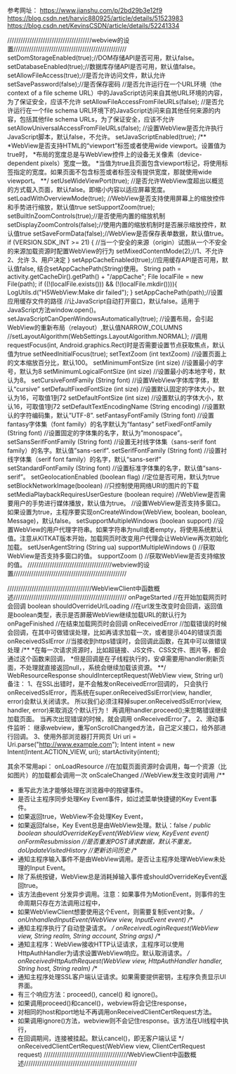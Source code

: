 参考网址：
https://www.jianshu.com/p/2bd29b3e12f9
https://blog.csdn.net/harvic880925/article/details/51523983
https://blog.csdn.net/KevinsCSDN/article/details/52241334

//////////////////////////////////////webview的设置///////////////////////////////////////////////////	
setDomStorageEnabled(true);//DOM存储API是否可用，默认false。
setDatabaseEnabled(true);//数据库存储API是否可用，默认值false。
setAllowFileAccess(true);//是否允许访问文件，默认允许
setSavePassword(false);//是否保存密码
//是否允许运行在一个URL环境（the context of a file scheme URL）中的JavaScript访问来自其他URL环境的内容，为了保证安全，应该不允许
setAllowFileAccessFromFileURLs(false);
//是否允许运行在一个file schema URL环境下的JavaScript访问来自其他任何来源的内容，包括其他file schema URLs，为了保证安全，应该不允许
setAllowUniversalAccessFromFileURLs(false);
//设置WebView是否允许执行JavaScript脚本，默认false，不允许。
setJavaScriptEnabled(true);
/**
 *WebView是否支持HTML的“viewport”标签或者使用wide viewport。设置值为true时，
 *布局的宽度总是与WebView控件上的设备无关像素（device-dependent pixels）宽度一致。
 *当值为true且页面包含viewport标记，将使用标签指定的宽度。如果页面不包含标签或者标签没有提供宽度，那就使用wide viewport。
 **/
setUseWideViewPort(true);
//是否允许WebView度超出以概览的方式载入页面，默认false。即缩小内容以适应屏幕宽度。
setLoadWithOverviewMode(true);
//WebView是否支持使用屏幕上的缩放控件和手势进行缩放，默认值true
setSupportZoom(true);
setBuiltInZoomControls(true);//是否使用内置的缩放机制
setDisplayZoomControls(false);//使用内置的缩放机制时是否展示缩放控件，默认值true
setSaveFormData(false);//WebView是否保存表单数据，默认值true。
if (VERSION.SDK_INT >= 21) {
    //当一个安全的来源（origin）试图从一个不安全的来源加载资源时配置WebView的行为
    setMixedContentMode(2);//1、不允许 2、允许 3、用户决定
}
setAppCacheEnabled(true);//应用缓存API是否可用，默认值false, 结合setAppCachePath(String)使用。
String path = activity.getCacheDir().getPath() + "/appCache";
File localFile = new File(path);
if ((!(localFile.exists())) && (!(localFile.mkdir()))){
    LogUtils.d("H5WebView:Make dir failed");
}
setAppCachePath(path);//设置应用缓存文件的路径
//让JavaScript自动打开窗口，默认false。适用于JavaScript方法window.open()。
setJavaScriptCanOpenWindowsAutomatically(true); 
//设置布局，会引起WebView的重新布局（relayout）,默认值NARROW_COLUMNS
//setLayoutAlgorithm(WebSettings.LayoutAlgorithm.NORMAL);
//调用requestFocus(int, Android.graphics.Rect)时是否需要设置节点获取焦点，默认值为true
setNeedInitialFocus(true);
setTextZoom (int textZoom) //设置页面上的文本缩放百分比，默认100。
setMinimumFontSize (int size) //设置最小的字号，默认为8
setMinimumLogicalFontSize (int size) //设置最小的本地字号，默认为8。
setCursiveFontFamily (String font) //设置WebView字体库字体，默认“cursive”
setDefaultFixedFontSize (int size) //设置默认固定的字体大小，默认为16，可取值1到72
setDefaultFontSize (int size) //设置默认的字体大小，默认16，可取值1到72
setDefaultTextEncodingName (String encoding) //设置默认的字符编码集，默认”UTF-8”.
setFantasyFontFamily (String font) //设置fantasy字体集（font family）的名字默认为“fantasy”
setFixedFontFamily (String font) //设置固定的字体集的名字，默认为”monospace”。
setSansSerifFontFamily (String font) //设置无衬线字体集（sans-serif font family）的名字。默认值”sans-serif”.
setSerifFontFamily (String font) //设置衬线字体集（serif font family）的名字，默认“sans-serif”
setStandardFontFamily (String font) //设置标准字体集的名字，默认值“sans-serif”。
setGeolocationEnabled (boolean flag) //定位是否可用，默认为true
setBlockNetworkImage(boolean) //只控制使用网络URI的图片的下载
setMediaPlaybackRequiresUserGesture (boolean require) //WebView是否需要用户的手势进行媒体播放，默认值为true。
//设置WebView是否支持多窗口。如果设置为true，主程序要实现onCreateWindow(WebView, boolean, boolean, Message)，默认false。
setSupportMultipleWindows (boolean support) 
//设置WebView的用户代理字符串。如果字符串为null或者empty，将使用系统默认值。注意从KITKAT版本开始，加载网页时改变用户代理会让WebView再次初始化加载。
setUserAgentString (String ua) 
supportMultipleWindows () //获取WebView是否支持多窗口的值。
supportZoom () //获取WebView是否支持缩放的值。
//////////////////////////////////////webview的设置///////////////////////////////////////////////////

//////////////////////////////////////WebViewClient中函数概述///////////////////////////////////////////////////	
onPageStarted //在开始加载网页时会回调
boolean shouldOverrideUrlLoading //在url发生改变时会回调，返回值是boolean类型，表示是否屏蔽WebView继续加载URL的默认行为
onPageFinished //在结束加载网页时会回调
onReceivedError //加载错误的时候会回调，在其中可做错误处理，比如再请求加载一次，或者提示404的错误页面
onReceivedSslError //当接收到https错误时，会回调此函数，在其中可以做错误处理
/**
 *在每一次请求资源时，比如超链接、JS文件、CSS文件、图片等，都会通过这个函数来回调，
 *但是回调是在子线程执行的，安卓需要用handler刷新页面，不处理就直接返回null，，系统会继续加载该资源。
 **/
WebResourceResponse shouldInterceptRequest(WebView view, String url) 
备注：
1、在SSL出错时，是不会触发onReceivedError回调的，
只会执行onReceivedSslError，而系统在super.onReceivedSslError(view, handler, error)会默认关闭请求。
所以我们必须注释掉super.onReceivedSslError(view, handler, error)来取消这个默认行为！ 再调用handler.proceed();来忽略错误继续加载页面。
当再次出现错误的时候，就会调用 onReceivedError了。
2、滑动事件监听：
继承webview，重写onScrollChanged方法，自己定义接口，给外部进行回调。
3、使用外部浏览器打开网页
Uri uri = Uri.parse("http://www.example.com"); 
Intent intent = new Intent(Intent.ACTION_VIEW, uri); 
startActivity(intent);

其余不常用api：
onLoadResource //在加载页面资源时会调用，每一个资源（比如图片）的加载都会调用一次
onScaleChanged //WebView发生改变时调用
/**
 * 重写此方法才能够处理在浏览器中的按键事件。
 * 是否让主程序同步处理Key Event事件，如过滤菜单快捷键的Key Event事件。
 * 如果返回true，WebView不会处理Key Event，
 * 如果返回false，Key Event总是由WebView处理。默认：false
 */
public boolean shouldOverrideKeyEvent(WebView view, KeyEvent event)
onFormResubmission //是否重发POST请求数据，默认不重发。
doUpdateVisitedHistory //更新访问历史
/**
 * 通知主程序输入事件不是由WebView调用。是否让主程序处理WebView未处理的Input Event。
 * 除了系统按键，WebView总是消耗掉输入事件或shouldOverrideKeyEvent返回true。
 * 该方法由event 分发异步调用。注意：如果事件为MotionEvent，则事件的生命周期只存在方法调用过程中，
 * 如果WebViewClient想要使用这个Event，则需要复制Event对象。
 */
onUnhandledInputEvent(WebView view, InputEvent event)
 /**
 * 通知主程序执行了自动登录请求。
 */
onReceivedLoginRequest(WebView view, String realm, String account, String args)
/**
 * 通知主程序：WebView接收HTTP认证请求，主程序可以使用HttpAuthHandler为请求设置WebView响应。默认取消请求。
 */
onReceivedHttpAuthRequest(WebView view, HttpAuthHandler handler, String host, String realm)
/**
 * 通知主程序处理SSL客户端认证请求。如果需要提供密钥，主程序负责显示UI界面。
 * 有三个响应方法：proceed(), cancel() 和 ignore()。
 * 如果调用proceed()和cancel()，webview将会记住response，
 * 对相同的host和port地址不再调用onReceivedClientCertRequest方法。
 * 如果调用ignore()方法，webview则不会记住response。该方法在UI线程中执行，
 * 在回调期间，连接被挂起。默认cancel()，即无客户端认证
 */
onReceivedClientCertRequest(WebView view, ClientCertRequest request)
//////////////////////////////////////WebViewClient中函数概述///////////////////////////////////////////////////	


